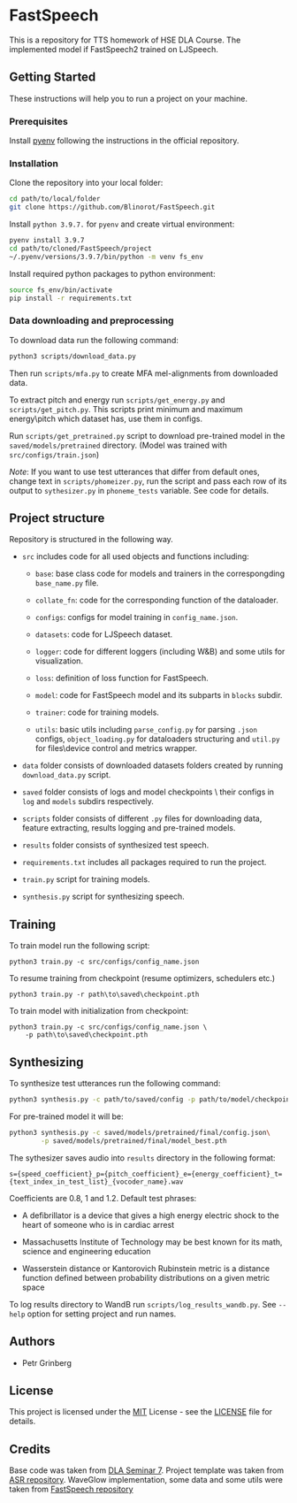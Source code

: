 # FastSpeech

This is a repository for TTS homework of HSE DLA Course. The implemented model if FastSpeech2 trained on LJSpeech.

## Getting Started

These instructions will help you to run a project on your machine.

### Prerequisites

Install [pyenv](https://github.com/pyenv/pyenv#installation) following the instructions in the official repository.

### Installation

Clone the repository into your local folder:

```bash
cd path/to/local/folder
git clone https://github.com/Blinorot/FastSpeech.git
```

Install `python 3.9.7.` for `pyenv` and create virtual environment:

```bash
pyenv install 3.9.7
cd path/to/cloned/FastSpeech/project
~/.pyenv/versions/3.9.7/bin/python -m venv fs_env
```

Install required python packages to python environment:

```bash
source fs_env/bin/activate
pip install -r requirements.txt
```

### Data downloading and preprocessing

To download data run the following command:

```bash
python3 scripts/download_data.py
```

Then run `scripts/mfa.py` to create MFA mel-alignments from downloaded data.

To extract pitch and energy run `scripts/get_energy.py` and `scripts/get_pitch.py`. This scripts print minimum and maximum energy\pitch which dataset has, use them in configs.

Run `scripts/get_pretrained.py` script to download pre-trained model in the `saved/models/pretrained` directory. (Model was trained with `src/configs/train.json`)

_Note_: If you want to use test utterances that differ from default ones, change text in `scripts/phomeizer.py`, run the script and pass each row of its output to `sythesizer.py` in `phoneme_tests` variable. See code for details.

## Project structure

Repository is structured in the following way.

-   `src` includes code for all used objects and functions including:

    -   `base`: base class code for models and trainers in the correspongding `base_name.py` file.

    -   `collate_fn`: code for the corresponding function of the dataloader.

    -   `configs`: configs for model training in `config_name.json`.

    -   `datasets`: code for LJSpeech dataset.

    -   `logger`: code for different loggers (including W&B) and some utils for visualization.

    -   `loss`: definition of loss function for FastSpeech.

    -   `model`: code for FastSpeech model and its subparts in `blocks` subdir.

    -   `trainer`: code for training models.

    -   `utils`: basic utils including `parse_config.py` for parsing `.json` configs, `object_loading.py` for dataloaders structuring and `util.py` for files\device control and metrics wrapper.

-   `data` folder consists of downloaded datasets folders created by running `download_data.py` script.

-   `saved` folder consists of logs and model checkpoints \ their configs in `log` and `models` subdirs respectively.

-   `scripts` folder consists of different `.py` files for downloading data, feature extracting, results logging and pre-trained models.

-   `results` folder consists of synthesized test speech.

-   `requirements.txt` includes all packages required to run the project.

-   `train.py` script for training models.

-   `synthesis.py` script for synthesizing speech.

## Training

To train model run the following script:

```
python3 train.py -c src/configs/config_name.json
```

To resume training from checkpoint (resume optimizers, schedulers etc.)

```
python3 train.py -r path\to\saved\checkpoint.pth
```

To train model with initialization from checkpoint:

```
python3 train.py -c src/configs/config_name.json \
    -p path\to\saved\checkpoint.pth
```

## Synthesizing

To synthesize test utterances run the following command:

```bash
python3 synthesis.py -c path/to/saved/config -p path/to/model/checkpoint
```

For pre-trained model it will be:

```bash
python3 synthesis.py -c saved/models/pretrained/final/config.json\
        -p saved/models/pretrained/final/model_best.pth
```

The sythesizer saves audio into `results` directory in the following format:

```
s={speed_coefficient}_p={pitch_coefficient}_e={energy_coefficient}_t={text_index_in_test_list}_{vocoder_name}.wav
```

Coefficients are 0.8, 1 and 1.2. Default test phrases:

-   A defibrillator is a device that gives a high energy electric shock to the heart of someone who is in cardiac arrest

-   Massachusetts Institute of Technology may be best known for its math, science and engineering education

-   Wasserstein distance or Kantorovich Rubinstein metric is a distance function defined between probability distributions on a given metric space

To log results directory to WandB run `scripts/log_results_wandb.py`. See `--help` option for setting project and run names.

## Authors

-   Petr Grinberg

## License

This project is licensed under the [MIT](LICENSE) License - see the [LICENSE](LICENSE) file for details.

## Credits

Base code was taken from [DLA Seminar 7](https://github.com/markovka17/dla/blob/2022/week07/FastSpeech_sem.ipynb). Project template was taken from [ASR repository](https://github.com/Blinorot/ASR). WaveGlow implementation, some data and some utils were taken from [FastSpeech repository](https://github.com/xcmyz/FastSpeech)
